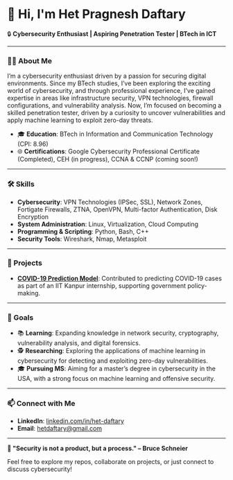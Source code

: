 # 👋 Hi, I'm Het Pragnesh Daftary

🔒 **Cybersecurity Enthusiast | Aspiring Penetration Tester | BTech in ICT**

---

### 👨‍💻 About Me
I’m a cybersecurity enthusiast driven by a passion for securing digital environments. Since my BTech studies, I’ve been exploring the exciting world of cybersecurity, and through professional experience, I’ve gained expertise in areas like infrastructure security, VPN technologies, firewall configurations, and vulnerability analysis. Now, I’m focused on becoming a skilled penetration tester, driven by a curiosity to uncover vulnerabilities and apply machine learning to exploit zero-day threats.

- 🎓 **Education**: BTech in Information and Communication Technology (CPI: 8.96)
- 🌐 **Certifications**: Google Cybersecurity Professional Certificate (Completed), CEH (in progress), CCNA & CCNP (coming soon!)

---

### 🛠 Skills
- **Cybersecurity**: VPN Technologies (IPSec, SSL), Network Zones, Fortigate Firewalls, ZTNA, OpenVPN, Multi-factor Authentication, Disk Encryption
- **System Administration**: Linux, Virtualization, Cloud Computing
- **Programming & Scripting**: Python, Bash, C++
- **Security Tools**: Wireshark, Nmap, Metasploit

---

### 🔭 Projects
- **[COVID-19 Prediction Model](https://github.com/your-repo)**: Contributed to predicting COVID-19 cases as part of an IIT Kanpur internship, supporting government policy-making.

---

### 🎯 Goals
- 📚 **Learning**: Expanding knowledge in network security, cryptography, vulnerability analysis, and digital forensics.
- 🕵️ **Researching**: Exploring the applications of machine learning in cybersecurity for detecting and exploiting zero-day vulnerabilities.
- 🎓 **Pursuing MS**: Aiming for a master’s degree in cybersecurity in the USA, with a strong focus on machine learning and offensive security.

---

### 📫 Connect with Me
- **LinkedIn**: [linkedin.com/in/het-daftary](https://linkedin.com/in/hetdaftary)
- **Email**: hetdaftary@gmail.com
---

**🔐 "Security is not a product, but a process." – Bruce Schneier**

Feel free to explore my repos, collaborate on projects, or just connect to discuss cybersecurity!
